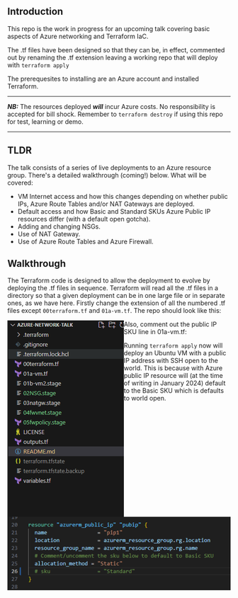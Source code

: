 ## Introduction
This repo is the work in progress for an upcoming talk covering basic aspects of Azure networking and Terraform IaC.

The .tf files have been designed so that they can be, in effect, commented out by renaming the .tf extension leaving a working repo that will deploy with ```terraform apply```

The prerequesites to installing are an Azure account and installed Terraform.

---
**_NB:_** The resources deployed **_will_** incur Azure costs.  No responsibility is accepted for bill shock.  Remember to ```terraform destroy``` if using this repo for test, learning or demo.

---
## TLDR
The talk consists of a series of live deployments to an Azure resource group.  There's a detailed walkthrough (coming!) below.  What will be covered:
* VM Internet access and how this changes depending on whether public IPs, Azure Route Tables and/or NAT Gateways are deployed.
* Default access and how Basic and Standard SKUs Azure Public IP resources differ (with a default open gotcha).
* Adding and changing NSGs.
* Use of NAT Gateway.
* Use of Azure Route Tables and Azure Firewall.

## Walkthrough
The Terraform code is designed to allow the deployment to evolve by deploying the .tf files in sequence.  Terraform will read all the .tf files in a directory so that a given deployment can be in one large file or in separate ones, as we have here.  Firstly change the extension of all the numbered .tf files except ```00terraform.tf``` and ```01a-vm.tf```.  The repo should look like this:

<p><img align="left" src="./images/repo-files01.png">


<p>Also, comment out the public IP SKU line in 01a-vm.tf:

<p><img align="left" src="./images/basic-pip-sku.png">

Running ```terraform apply``` now will deploy an Ubuntu VM with a public IP address with SSH open to the world.  This is because with Azure public IP resource will (at the time of writing in January 2024) default to the Basic SKU which is defaults to world open.